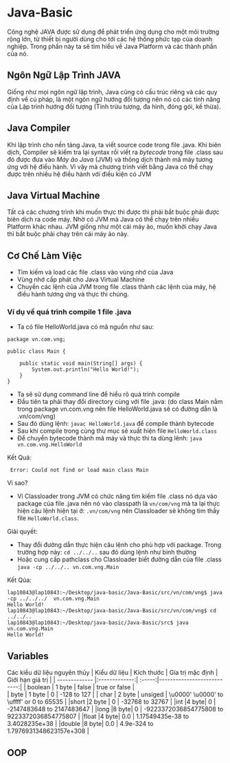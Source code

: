 # Java-Basic
Công nghệ JAVA được sử dụng để phát triển ứng dụng cho một môi trường rộng lớn, từ thiết bị người dùng cho tới các hệ thống phức tạp của doanh nghiệp. Trong phần này ta sẽ tìm hiểu về Java Platform và các thành phần của nó.

## Ngôn Ngữ Lập Trình JAVA
Giống như mọi ngôn ngữ lập trình, Java cũng có cấu trúc riêng và các quy định về cú pháp, là một ngôn ngữ hướng đối tượng nên nó có các tính năng của Lập trình hướng đối tượng (Tính trừu tượng, đa hình, đóng gói, kế thừa).

Java Compiler
------------------
Khi lập trình cho nền tảng Java, ta viết source code trong file .java. Khi biên dịch, Compiler sẽ kiểm tra lại syntax rồi viết ra *bytecode* trong file .class sau đó được đưa vào *Máy ảo Java* (JVM) và thông dịch thành mã máy tương ứng với hệ điều hành. Vì vậy mà chương trình viết bằng Java có thể chạy được trên nhiều hệ điều hành với điều kiện có JVM

## Java Virtual Machine
Tất cả các chương trình khi muốn thực thi được thì phải bắt buộc phải được biên dịch ra code máy. Nhờ có JVM mà Java có thể chạy trên nhiều Platform khác nhau. JVM giống như một cái máy ảo, muốn khởi chạy Java thì bắt buộc phải chạy trên cái máy ảo này.

## Cơ Chế Làm Việc
- Tìm kiếm và load các file .class vào vùng nhớ của Java
- Vùng nhớ cấp phát cho Java Virtual Machine
- Chuyển các lệnh của JVM trong file .class thành các lệnh của máy, hệ điều hành tương ứng và thực thi chúng.

### Ví dụ về quá trình compile 1 file .java
- Ta có file HelloWorld.java có mã nguồn như sau:

```
package vn.com.vng;

public class Main {

    public static void main(String[] args) {
        System.out.println("Hello World!");
    }
} 
```

- Ta sẽ sử dụng command line để hiểu rõ quá trình compile
- Đầu tiên ta phải thay đổi directory cùng với file .java: (do class Main nằm trong package vn.com.vng nên file HelloWorld.java sẽ có đường dẫn là .vn/com/vng)
- Sau đó dùng lệnh: `javac HelloWorld.java` để compile thành bytecode
- Sau khi compile trong cùng thư mục sẽ xuất hiện file `HelloWorld.class`
- Để chuyển bytecode thành mã máy và thực thi ta dùng lênh: `java vn.com.vng.HelloWorld`

Kết Quả:
```
 Error: Could not find or load main class Main
```
Vì sao?
- Vì Classloader trong JVM có chức năng tìm kiếm file .class nó dựa vào package của file .java nên nó vào classpath là `vn/com/vng` mà ta lại thực hiện câu lệnh hiện tại ở: `.vn/com/vng` nên Classloader sẽ không tìm thấy file `HelloWorld.class`.

Giải quyết:
- Thay đổi đường dẫn thực hiện câu lệnh cho phù hợp với package. Trong trường hợp này: `cd ../../..` sau đó dùng lệnh như bình thường
- Hoặc cung cấp pathclass cho Classloader biết đường dẫn của file .class `java -cp ../../.. vn.com.vng.Main `

Kết Qủa:
```
lap10843@lap10843:~/Desktop/java-basic/Java-Basic/src/vn/com/vng$ java -cp ../../../  vn.com.vng.Main
Hello World!
lap10843@lap10843:~/Desktop/java-basic/Java-Basic/src/vn/com/vng$ cd ../../..
lap10843@lap10843:~/Desktop/java-basic/Java-Basic/src$ java vn.com.vng.Main
Hello World!
```
Variables
---------------
Các kiểu dữ liệu nguyên thủy
| Kiểu dữ liệu        | Kích thước    | Gía trị mặc định  |      Giới hạn giá trị       |
| -------------       |:-------------:|             :-----:|---------------------------:|
| boolean             | 1 byte          |            false |     true or false              |          
| byte                | 1 byte     |               0 |          -128 to 127            |
| char                | 2 byte     |                unsiged |       \u0000' \u0000' to \uffff' or 0 to 65535      |
|short              |2 byte         |                0   |           -32768 to 32767       |
|int                |4 byte|                          0  |         -2147483648 to 2147483647     |
|long               |8 byte|                           0    |        -9223372036854775808 to 9223372036854775807   |
|float              |4 byte|                           0.0     |        1.17549435e-38 to 3.4028235e+38    |
|double             |8 byte|                         0.0       |         4.9e-324 to 1.7976931348623157e+308   |



OOP
---------------